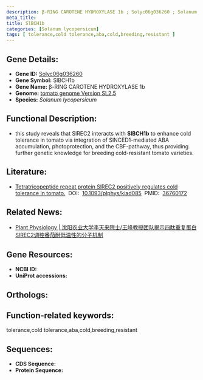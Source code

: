 ```yaml
---
description: β-RING CAROTENE HYDROXYLASE 1b ; Solyc06g036260 ; Solanum lycopersicum
meta_title:
title: SlBCH1b
categories: [Solanum lycopersicum]
tags: [ tolerance,cold tolerance,aba,cold,breeding,resistant ]
---
```


## Gene Details:
- **Gene ID:**	[Solyc06g036260]()
- **Gene Symbol:** SlBCH1b
- **Gene Name:** β-RING CAROTENE HYDROXYLASE 1b
- **Genome:** [tomato genome Version SL2.5]()
- **Species:** *Solanum lycopersicum*

## Functional Description:
   - this study reveals that SlREC2 interacts with **SlBCH1b** to enhance cold tolerance in tomato via integration of SlNCED1-mediated ABA accumulation, photoprotection, and the CBF-pathway, thus providing further genetic knowledge for breeding cold-resistant tomato varieties.

## Literature:
   - [Tetratricopeptide repeat protein SlREC2 positively regulates cold tolerance in tomato.]( https://academic.oup.com/plphys/article/192/1/648/7033736?login=true)&nbsp;&nbsp;DOI:&nbsp;&nbsp;[10.1093/plphys/kiad085](https://academic.oup.com/plphys/article/192/1/648/7033736?login=true)&nbsp;&nbsp;PMID:&nbsp;&nbsp;[36760172](https://pubmed.ncbi.nlm.nih.gov/36760172/)

## Related News:
   - [Plant Physiology | 沈阳农业大学李天来院士/王峰教授团队揭示四肽重复蛋白SlREC2调控番茄耐低温性的分子机制](https://mp.weixin.qq.com/s?__biz=Mzg3MDEwNDEyMg==&mid=2247545490&idx=6&sn=e14e241448fb1ca8f827ce42c9172d06&chksm=ce909fc7f9e716d1678814d00e733313bfb43122b340ceb3489373d54a71ed234f799e1c5029&scene=27#wechat_redirect)

## Gene Resources:
- **NCBI ID:** [](https://www.ncbi.nlm.nih.gov/gene/?term=)
- **UniProt accessions:** [](https://www.uniprot.org/uniprotkb//entry)

## Orthologs:

## Function-related keywords:
tolerance,cold tolerance,aba,cold,breeding,resistant

## Sequences:
- **CDS Sequence:**
- **Protein Sequence:**
